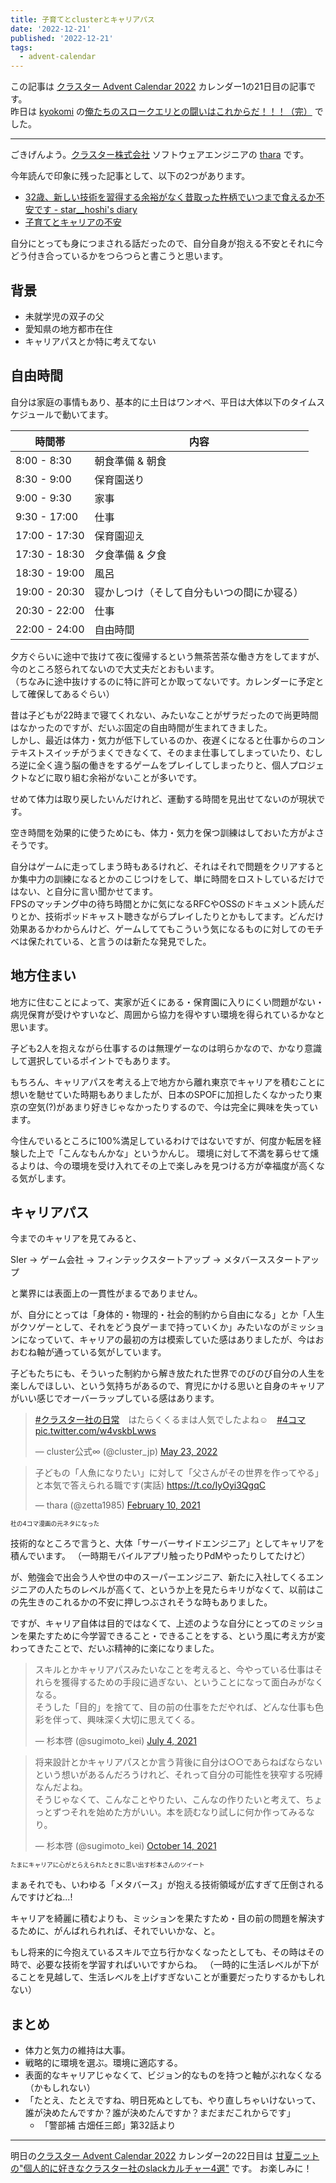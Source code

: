 ```yaml
---
title: 子育てとclusterとキャリアパス
date: '2022-12-21'
published: '2022-12-21'
tags:
  - advent-calendar
---
```


この記事は [クラスター Advent Calendar 2022](https://qiita.com/advent-calendar/2022/cluster) カレンダー1の21日目の記事です。   
昨日は [kyokomi](https://twitter.com/k_yokomi) の[俺たちのスロークエリとの闘いはこれからだ！！！（完）](https://note.kyokomi.dev/post/cluster_advent_slowquery_2022/) でした。

---

ごきげんよう。[クラスター株式会社](https://corp.cluster.mu/) ソフトウェアエンジニアの [thara](https://github.com/thara) です。

今年読んで印象に残った記事として、以下の2つがあります。

- [32歳、新しい技術を習得する余裕がなく昔取った杵柄でいつまで食えるか不安です - star__hoshi's diary](https://starhoshi.hatenablog.com/entry/2022/10/18/162433)
- [子育てとキャリアの不安](https://corocn.dev/posts/149)

自分にとっても身につまされる話だったので、自分自身が抱える不安とそれに今どう付き合っているかをつらつらと書こうと思います。

## 背景

- 未就学児の双子の父
- 愛知県の地方都市在住
- キャリアパスとか特に考えてない

## 自由時間

自分は家庭の事情もあり、基本的に土日はワンオペ、平日は大体以下のタイムスケジュールで動いてます。

| 時間帯   | 内容   |
| ------- | ----- |
| 8:00 - 8:30 | 朝食準備 & 朝食 |
| 8:30 - 9:00 | 保育園送り |
| 9:00 - 9:30 | 家事 |
| 9:30 - 17:00 | 仕事 |
| 17:00 - 17:30 | 保育園迎え |
| 17:30 - 18:30 | 夕食準備 & 夕食 |
| 18:30 - 19:00 | 風呂 |
| 19:00 - 20:30 | 寝かしつけ（そして自分もいつの間にか寝る） |
| 20:30 - 22:00 | 仕事 |
| 22:00 - 24:00 | 自由時間 |


夕方ぐらいに途中で抜けて夜に復帰するという無茶苦茶な働き方をしてますが、今のところ怒られてないので大丈夫だとおもいます。   
（ちなみに途中抜けするのに特に許可とか取ってないです。カレンダーに予定として確保してあるぐらい）

昔は子どもが22時まで寝てくれない、みたいなことがザラだったので尚更時間はなかったのですが、だいぶ固定の自由時間が生まれてきました。   
しかし、最近は体力・気力が低下しているのか、夜遅くになると仕事からのコンテキストスイッチがうまくできなくて、そのまま仕事してしまっていたり、むしろ逆に全く違う脳の働きをするゲームをプレイしてしまったりと、個人プロジェクトなどに取り組む余裕がないことが多いです。

せめて体力は取り戻したいんだけれど、運動する時間を見出せてないのが現状です。

空き時間を効果的に使うためにも、体力・気力を保つ訓練はしておいた方がよさそうです。

自分はゲームに走ってしまう時もあるけれど、それはそれで問題をクリアするとか集中力の訓練になるとかのこじつけをして、単に時間をロストしているだけではない、と自分に言い聞かせてます。   
FPSのマッチング中の待ち時間とかに気になるRFCやOSSのドキュメント読んだりとか、技術ポッドキャスト聴きながらプレイしたりとかもしてます。どんだけ効果あるかわからんけど、ゲームしててもこういう気になるものに対してのモチベは保たれている、と言うのは新たな発見でした。

## 地方住まい

地方に住むことによって、実家が近くにある・保育園に入りにくい問題がない・病児保育が受けやすいなど、周囲から協力を得やすい環境を得られているかなと思います。   

子ども2人を抱えながら仕事するのは無理ゲーなのは明らかなので、かなり意識して選択しているポイントでもあります。

もちろん、キャリアパスを考える上で地方から離れ東京でキャリアを積むことに想いを馳せていた時期もありましたが、日本のSPOFに加担したくなかったり東京の空気(?)があまり好きじゃなかったりするので、今は完全に興味を失っています。

今住んでいるところに100%満足しているわけではないですが、何度か転居を経験した上で「こんなもんかな」というかんじ。
環境に対して不満を募らせて燻るよりは、今の環境を受け入れてその上で楽しみを見つける方が幸福度が高くなる気がします。

## キャリアパス

今までのキャリアを見てみると、

SIer -> ゲーム会社 -> フィンテックスタートアップ -> メタバーススタートアップ

と業界には表面上の一貫性がまるでありません。

が、自分にとっては「身体的・物理的・社会的制約から自由になる」とか「人生がクソゲーとして、それをどう良ゲーまで持っていくか」みたいなのがミッションになっていて、キャリアの最初の方は模索していた感はありましたが、今はおおむね軸が通っている気がしています。

子どもたちにも、そういった制約から解き放たれた世界でのびのび自分の人生を楽しんでほしい、という気持ちがあるので、育児にかける思いと自身のキャリアがいい感じでオーバーラップしている感はあります。

<blockquote class="twitter-tweet"><p lang="ja" dir="ltr"><a href="https://twitter.com/hashtag/%E3%82%AF%E3%83%A9%E3%82%B9%E3%82%BF%E3%83%BC%E7%A4%BE%E3%81%AE%E6%97%A5%E5%B8%B8?src=hash&amp;ref_src=twsrc%5Etfw">#クラスター社の日常</a>　はたらくくるまは人気でしたよね☺️　<a href="https://twitter.com/hashtag/4%E3%82%B3%E3%83%9E?src=hash&amp;ref_src=twsrc%5Etfw">#4コマ</a> <a href="https://t.co/w4vskbLwws">pic.twitter.com/w4vskbLwws</a></p>&mdash; cluster公式∞ (@cluster_jp) <a href="https://twitter.com/cluster_jp/status/1528571430497034240?ref_src=twsrc%5Etfw">May 23, 2022</a></blockquote> <script async src="https://platform.twitter.com/widgets.js" charset="utf-8"></script>

<blockquote class="twitter-tweet"><p lang="ja" dir="ltr">子どもの「人魚になりたい」に対して「父さんがその世界を作ってやる」と本気で答えられる職です(実話) <a href="https://t.co/IyOyi3QgqC">https://t.co/IyOyi3QgqC</a></p>&mdash; thara (@zetta1985) <a href="https://twitter.com/zetta1985/status/1359393281973473286?ref_src=twsrc%5Etfw">February 10, 2021</a></blockquote> <script async src="https://platform.twitter.com/widgets.js" charset="utf-8"></script>

<sub><sup>社の4コマ漫画の元ネタになった</sup></sub>

技術的なところで言うと、大体「サーバーサイドエンジニア」としてキャリアを積んでいます。
（一時期モバイルアプリ触ったりPdMやったりしてたけど）

が、勉強会で出会う人や世の中のスーパーエンジニア、新たに入社してくるエンジニアの人たちのレベルが高くて、というか上を見たらキリがなくて、以前はこの先生きのこれるかの不安に押しつぶされそうな時もありました。

ですが、キャリア自体は目的ではなくて、上述のような自分にとってのミッションを果たすために今学習できること・できることをする、という風に考え方が変わってきたことで、だいぶ精神的に楽になりました。

<blockquote class="twitter-tweet"><p lang="ja" dir="ltr">スキルとかキャリアパスみたいなことを考えると、今やっている仕事はそれらを獲得するための手段に過ぎない、ということになって面白みがなくなる。<br>そうした「目的」を捨てて、目の前の仕事をただやれば、どんな仕事も色彩を伴って、興味深く大切に思えてくる。</p>&mdash; 杉本啓 (@sugimoto_kei) <a href="https://twitter.com/sugimoto_kei/status/1411477206656708612?ref_src=twsrc%5Etfw">July 4, 2021</a></blockquote> <script async src="https://platform.twitter.com/widgets.js" charset="utf-8"></script>

<blockquote class="twitter-tweet"><p lang="ja" dir="ltr">将来設計とかキャリアパスとか言う背後に自分は○○であらねばならないという想いがあるんだろうけれど、それって自分の可能性を狭窄する呪縛なんだよね。<br>そうじゃなくて、こんなことやりたい、こんなの作りたいと考えて、ちょっとずつそれを始めた方がいい。本を読むなり試しに何か作ってみるなり。</p>&mdash; 杉本啓 (@sugimoto_kei) <a href="https://twitter.com/sugimoto_kei/status/1448605770916909056?ref_src=twsrc%5Etfw">October 14, 2021</a></blockquote> <script async src="https://platform.twitter.com/widgets.js" charset="utf-8"></script>

<sub><sup>たまにキャリアに心がとらえられたときに思い出す杉本さんのツイート</sup></sub>

まぁそれでも、いわゆる「メタバース」が抱える技術領域が広すぎて圧倒されるんですけどね...!

キャリアを綺麗に積むよりも、ミッションを果たすため・目の前の問題を解決するために、がんばれられれば、それでいいかな、と。

もし将来的に今抱えているスキルで立ち行かなくなったとしても、その時はその時で、必要な技術を学習すればいいですからね。
（一時的に生活レベルが下がることを見越して、生活レベルを上げすぎないことが重要だったりするかもしれない）

## まとめ

- 体力と気力の維持は大事。
- 戦略的に環境を選ぶ。環境に適応する。
- 表面的なキャリアじゃなくて、ビジョン的なものを持つと軸がぶれなくなる（かもしれない）
- 「たとえ、たとえですね、明日死ぬとしても、やり直しちゃいけないって、誰が決めたんですか？誰が決めたんですか？まだまだこれからです」 
   - 「警部補 古畑任三郎」第32話より

---

明日の[クラスター Advent Calendar 2022](https://qiita.com/advent-calendar/2022/cluster) カレンダー2の22日目は [甘夏ニットの"個人的に好きなクラスター社のslackカルチャー4選"](https://amanatsu-knit.hatenablog.com/entry/2022/12/22/000000) です。
お楽しみに！
